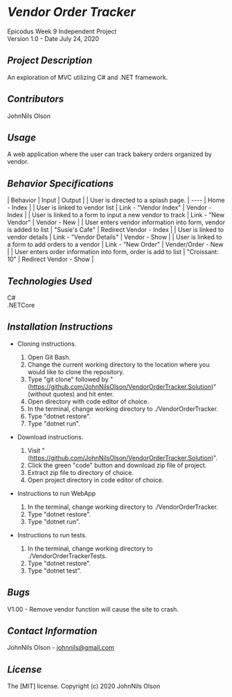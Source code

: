 # _Vendor Order Tracker_
Epicodus Week 9 Independent Project  
Version 1.0 - Date July 24, 2020

## _Project Description_
An exploration of MVC utilizing C# and .NET framework.

## _Contributors_
JohnNils Olson  

## _Usage_
A web application where the user can track bakery orders organized by vendor.

## _Behavior Specifications_
| Behavior | Input | Output |
| User is directed to a splash page. | ---- | Home - Index |
| User is linked to vendor list | Link - "Vendor Index" | Vendor - Index |
| User is linked to a form to input a new vendor to track | Link - "New Vendor" | Vendor - New |
| User enters vendor information into form, vendor is added to list | "Susie's Cafe" | Redirect Vendor - Index |
| User is linked to vendor details | Link - "Vendor Details" | Vendor - Show |
| User is linked to a form to add orders to a vendor | Link - "New Order" | Vender/Order - New |
| User enters order information into form, order is add to list | "Croissant: 10" | Redirect Vendor - Show |

## _Technologies Used_
C#  
.NETCore

## _Installation Instructions_
* Cloning instructions.
  1. Open Git Bash.
  2. Change the current working directory to the location where you would like to clone the repository.
  3. Type "git clone" followed by "(https://github.com/JohnNilsOlson/VendorOrderTracker.Solution)" (without quotes) and hit enter.
  4. Open directory with code editor of choice.
  5. In the terminal, change working directory to ./VendorOrderTracker.
  6. Type "dotnet restore".
  7. Type "dotnet run".

* Download instructions.
  1. Visit "(https://github.com/JohnNilsOlson/VendorOrderTracker.Solution)".
  2. Click the green "code" button and download zip file of project.
  3. Extract zip file to directory of choice.
  4. Open project directory in code editor of choice.

* Instructions to run WebApp
  1. In the terminal, change working directory to ./VendorOrderTracker.
  2. Type "dotnet restore".
  3. Type "dotnet run".

* Instructions to run tests.
  1. In the terminal, change working directory to ./VendorOrderTrackerTests.
  2. Type "dotnet restore".
  3. Type "dotnet test".

## _Bugs_
V1.00 - Remove vendor function will cause the site to crash.

## _Contact Information_
JohnNils Olson - johnnils@gmail.com  

## _License_
The [MIT] license.
Copyright (c) 2020 JohnNils Olson